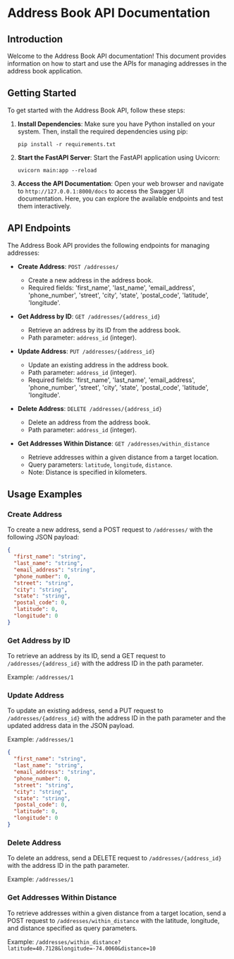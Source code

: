 # Address Book API Documentation

## Introduction

Welcome to the Address Book API documentation! This document provides information on how to start and use the APIs for managing addresses in the address book application.

## Getting Started

To get started with the Address Book API, follow these steps:

1. **Install Dependencies**: Make sure you have Python installed on your system. Then, install the required dependencies using pip:

   ```
   pip install -r requirements.txt
   ```
2. **Start the FastAPI Server**: Start the FastAPI application using Uvicorn:

   ```
   uvicorn main:app --reload
   ```

3. **Access the API Documentation**: Open your web browser and navigate to `http://127.0.0.1:8000/docs` to access the Swagger UI documentation. Here, you can explore the available endpoints and test them interactively.

## API Endpoints

The Address Book API provides the following endpoints for managing addresses:

- **Create Address**: `POST /addresses/`
  - Create a new address in the address book.
  - Required fields: 'first_name', 'last_name', 'email_address', 'phone_number', 'street', 'city', 'state', 'postal_code', 'latitude', 'longitude'.

- **Get Address by ID**: `GET /addresses/{address_id}`
  - Retrieve an address by its ID from the address book.
  - Path parameter: `address_id` (integer).

- **Update Address**: `PUT /addresses/{address_id}`
  - Update an existing address in the address book.
  - Path parameter: `address_id` (integer).
  - Required fields: 'first_name', 'last_name', 'email_address', 'phone_number', 'street', 'city', 'state', 'postal_code', 'latitude', 'longitude'.

- **Delete Address**: `DELETE /addresses/{address_id}`
  - Delete an address from the address book.
  - Path parameter: `address_id` (integer).

- **Get Addresses Within Distance**: `GET /addresses/within_distance`
  - Retrieve addresses within a given distance from a target location.
  - Query parameters: `latitude`, `longitude`, `distance`.
  - Note: Distance is specified in kilometers.

## Usage Examples

### Create Address

To create a new address, send a POST request to `/addresses/` with the following JSON payload:

```json
{
  "first_name": "string",
  "last_name": "string",
  "email_address": "string",
  "phone_number": 0,
  "street": "string",
  "city": "string",
  "state": "string",
  "postal_code": 0,
  "latitude": 0,
  "longitude": 0
}
```

### Get Address by ID

To retrieve an address by its ID, send a GET request to `/addresses/{address_id}` with the address ID in the path parameter.

Example: `/addresses/1`

### Update Address

To update an existing address, send a PUT request to `/addresses/{address_id}` with the address ID in the path parameter and the updated address data in the JSON payload.

Example: `/addresses/1`

```json
{
  "first_name": "string",
  "last_name": "string",
  "email_address": "string",
  "phone_number": 0,
  "street": "string",
  "city": "string",
  "state": "string",
  "postal_code": 0,
  "latitude": 0,
  "longitude": 0
}
```

### Delete Address

To delete an address, send a DELETE request to `/addresses/{address_id}` with the address ID in the path parameter.

Example: `/addresses/1`

### Get Addresses Within Distance

To retrieve addresses within a given distance from a target location, send a POST request to `/addresses/within_distance` with the latitude, longitude, and distance specified as query parameters.

Example: `/addresses/within_distance?latitude=40.7128&longitude=-74.0060&distance=10`
